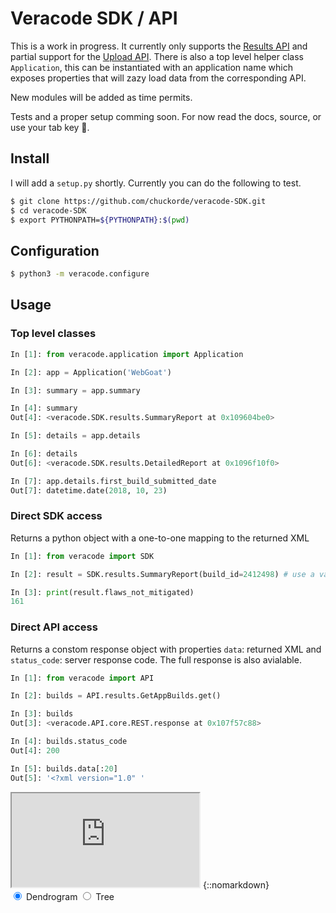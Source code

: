 # Veracode SDK / API

This is a work in progress.  It currently only supports the [Results API](https://help.veracode.com/reader/LMv_dtSHyb7iIxAQznC~9w/WgCXPStuSb3isrDrHlmV9Q) and partial support for the [Upload API](https://help.veracode.com/reader/LMv_dtSHyb7iIxAQznC~9w/qUW0fV37Fd~NHav8afNqMg). There is also a top level helper class `Application`,
this can be instantiated with an application name which exposes properties that will zazy load data from the corresponding API.

New modules will be added as time permits.

Tests and a proper setup comming soon. For now read the docs, source, or use your tab key 🤪.

## Install

I will add a `setup.py` shortly.  Currently you can do the following to test.

```bash
$ git clone https://github.com/chuckorde/veracode-SDK.git
$ cd veracode-SDK
$ export PYTHONPATH=${PYTHONPATH}:$(pwd)
```

## Configuration
```bash
$ python3 -m veracode.configure
```

## Usage

### Top level classes

```python
In [1]: from veracode.application import Application

In [2]: app = Application('WebGoat')

In [3]: summary = app.summary

In [4]: summary
Out[4]: <veracode.SDK.results.SummaryReport at 0x109604be0>

In [5]: details = app.details

In [6]: details
Out[6]: <veracode.SDK.results.DetailedReport at 0x1096f10f0>

In [7]: app.details.first_build_submitted_date
Out[7]: datetime.date(2018, 10, 23)
```

### Direct SDK access
Returns a python object with a one-to-one mapping to the returned XML

```python
In [1]: from veracode import SDK

In [2]: result = SDK.results.SummaryReport(build_id=2412498) # use a valid id for your app.

In [3]: print(result.flaws_not_mitigated)
161

```

### Direct API access
Returns a constom response object with properties `data`: returned XML and `status_code`: server response code.  The full response is also avialable.

```python
In [1]: from veracode import API

In [2]: builds = API.results.GetAppBuilds.get()

In [3]: builds
Out[3]: <veracode.API.core.REST.response at 0x107f57c88>

In [4]: builds.status_code
Out[4]: 200

In [5]: builds.data[:20]
Out[5]: '<?xml version="1.0" '

```

<iframe src='https://google.com'></iframe>
{::nomarkdown}

<!DOCTYPE html>
<meta charset="utf-8">
<style>
    svg {padding: 30px}

.node circle {
  fill: #999;
}

.node text {
  font: 12px sans-serif;
}

.node--internal circle {
  fill: #555;
}

.node--internal text {
  text-shadow: 0 1px 0 #fff, 0 -1px 0 #fff, 1px 0 0 #fff, -1px 0 0 #fff;
}

.link {
  fill: none;
  stroke: #555;
  stroke-opacity: 0.4;
  stroke-width: 1.5px;
}

form {
  font-family: "Helvetica Neue", Helvetica, Arial, sans-serif;
  position: absolute;
  left: 10px;
  top: 10px;
    display: none;
}

label {
  display: block;
}

</style>
<form>
  <label><input type="radio" name="mode" value="cluster" checked> Dendrogram</label>
  <label><input type="radio" name="mode" value="tree"> Tree</label>
</form>
<svg width="1000" height="6000"></svg>
<script src="//d3js.org/d3.v4.min.js"></script>
<script>

var svg = d3.select("svg"),
    width = +svg.attr("width"),
    height = +svg.attr("height"),
    g = svg.append("g").attr("transform", "translate(40,0)");

var tree = d3.tree()
    .size([height - 100, width - 160]);

var cluster = d3.cluster()
    .size([height, width - 200]);

var stratify = d3.stratify()
    .parentId(function(d) { return d.id.substring(0, d.id.lastIndexOf("#")); });

d3.csv("flare.csv", function(error, data) {
  if (error) throw error;

  var root = stratify(data)
      .sort(function(a, b) { return (a.height - b.height) || a.id.localeCompare(b.id); });

  cluster(root);

  var link = g.selectAll(".link")
      .data(root.descendants().slice(1))
    .enter().append("path")
      .attr("class", "link")
      .attr("d", diagonal);

  var node = g.selectAll(".node")
      .data(root.descendants())
    .enter().append("g")
      .attr("class", function(d) { return "node" + (d.children ? " node--internal" : " node--leaf"); })
      .attr("transform", function(d) { return "translate(" + d.y + "," + d.x + ")"; });

  node.append("circle")
      .attr("r", 2.5);

  node.append("text")
      .attr("dy", 3)
      .attr("x", function(d) { return d.children ? -8 : 8; })
      .style("text-anchor", function(d) { return d.children ? "end" : "start"; })
      .text(function(d) { return d.id.substring(d.id.lastIndexOf("#") + 1); });

  d3.selectAll("input")
      .on("change", changed);

    /*
  var timeout = setTimeout(function() {
    d3.select("input[value=\"tree\"]")
        .property("checked", true)
        .dispatch("change");
  }, 1000);
  */

  function changed() {
    timeout = clearTimeout(timeout);
    (this.value === "tree" ? tree : cluster)(root);
    var t = d3.transition().duration(750);
    node.transition(t).attr("transform", function(d) { return "translate(" + d.y + "," + d.x + ")"; });
    link.transition(t).attr("d", diagonal);
  }
});

function diagonal(d) {
  return "M" + d.y + "," + d.x
      + "C" + (d.parent.y + 100) + "," + d.x
      + " " + (d.parent.y + 100) + "," + d.parent.x
      + " " + d.parent.y + "," + d.parent.x;
}

</script>
{:/}
